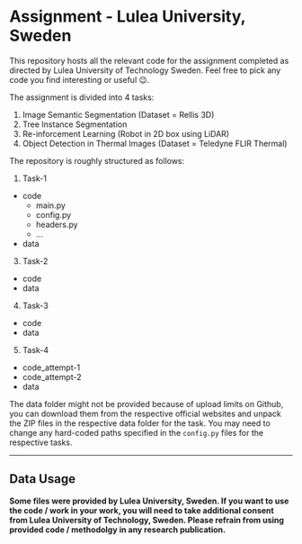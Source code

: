 # Assignment - Lulea University, Sweden
This repository hosts all the relevant code for the assignment completed as directed by Lulea University of Technology Sweden. Feel free to pick any code you find interesting or useful 😉.

The assignment is divided into 4 tasks:
1. Image Semantic Segmentation (Dataset = Rellis 3D)
2. Tree Instance Segmentation
3. Re-inforcement Learning (Robot in 2D box using LiDAR)
4. Object Detection in Thermal Images (Dataset = Teledyne FLIR Thermal)

The repository is roughly structured as follows:
1. Task-1
  - code
    - main.py
    - config.py
    - headers.py
    - ... 
  - data
3. Task-2
  - code
  - data
4. Task-3
  - code
  - data
5. Task-4
  - code_attempt-1
  - code_attempt-2
  - data

The data folder might not be provided because of upload limits on Github, you can download them from the respective official websites and unpack the ZIP files in the respective data folder for the task. You may need to change any hard-coded paths specified in the `config.py` files for the respective tasks.

---

## Data Usage
**Some files were provided by Lulea University, Sweden. If you want to use the code / work in your work, you will need to take additional consent from Lulea University of Technology, Sweden. Please refrain from using provided code / methodolgy in any research publication.**

